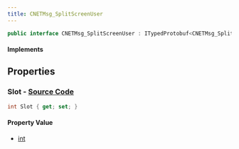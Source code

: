 ```yaml
---
title: CNETMsg_SplitScreenUser
---
```


```csharp
public interface CNETMsg_SplitScreenUser : ITypedProtobuf<CNETMsg_SplitScreenUser>, INativeHandle, INetMessage<CNETMsg_SplitScreenUser>, IDisposable
```

#### Implements

## Properties

### **Slot** - [Source Code](https://github.com/swiftly-solution/swiftlys2/blob/main/managed/src/SwiftlyS2.Generated/Protobufs/Interfaces/CNETMsg_SplitScreenUser.cs#L18)

```csharp
int Slot { get; set; }
```

#### Property Value

- [int](https://learn.microsoft.com/dotnet/api/system.int32)

